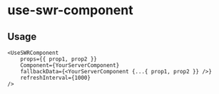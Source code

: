 # use-swr-component

## Usage

```tsx
<UseSWRComponent
    props={{ prop1, prop2 }}
    Component={YourServerComponent}
    fallbackData={<YourServerComponent {...{ prop1, prop2 }} />}
    refreshInterval={1000}
/>
```